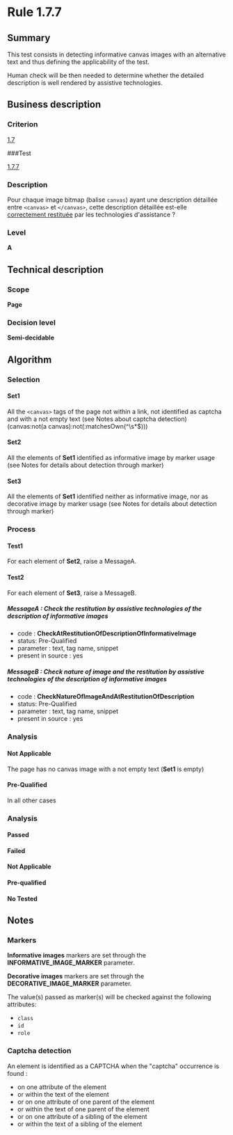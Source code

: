 # Rule 1.7.7

## Summary

This test consists in detecting informative canvas images with an alternative text and thus defining the applicability of the test.

Human check will be then needed to determine whether the detailed description is well rendered by assistive technologies.

## Business description

### Criterion

[1.7](http://references.modernisation.gouv.fr/referentiel-technique-0#crit-1-7)

###Test

[1.7.7](http://references.modernisation.gouv.fr/referentiel-technique-0#test-1-7-7)

### Description

Pour chaque image bitmap (balise `canvas`) ayant une description d&eacute;taill&eacute;e entre `<canvas>` et `</canvas>`, cette description d&eacute;taill&eacute;e est-elle <a href="http://references.modernisation.gouv.fr/referentiel-technique-0#mRestitutionCorrecte">correctement restitu&eacute;e</a> par les technologies d'assistance ?

### Level

**A**

## Technical description

### Scope

**Page**

### Decision level

**Semi-decidable**

## Algorithm

### Selection

#### Set1

All the `<canvas>` tags of the page not within a link, not identified as captcha and with a not empty text (see Notes about captcha detection) (canvas:not(a canvas):not(:matchesOwn(^\\s*$)))

#### Set2

All the elements of **Set1** identified as informative image by marker usage (see Notes for details about detection through marker)

#### Set3

All the elements of **Set1** identified neither as informative image, nor as decorative image by marker usage (see Notes for details about detection through marker)

### Process

#### Test1

For each element of **Set2**, raise a MessageA.

#### Test2

For each element of **Set3**, raise a MessageB.

##### MessageA : Check the restitution by assistive technologies of the description of informative images

-    code : **CheckAtRestitutionOfDescriptionOfInformativeImage** 
-    status: Pre-Qualified
-    parameter : text, tag name, snippet
-    present in source : yes

##### MessageB : Check nature of image and the restitution by assistive technologies of the description of informative images

-    code : **CheckNatureOfImageAndAtRestitutionOfDescription** 
-    status: Pre-Qualified
-    parameter : text, tag name, snippet
-    present in source : yes

### Analysis

#### Not Applicable 

The page has no canvas image with a not empty text (**Set1** is empty)

#### Pre-Qualified

In all other cases

### Analysis

#### Passed

#### Failed

#### Not Applicable

#### Pre-qualified

#### No Tested 

## Notes

### Markers 

**Informative images** markers are set through the **INFORMATIVE_IMAGE_MARKER** parameter.

**Decorative images** markers are set through the **DECORATIVE_IMAGE_MARKER** parameter.

The value(s) passed as marker(s) will be checked against the following attributes:

- `class`
- `id`
- `role`

### Captcha detection

An element is identified as a CAPTCHA when the "captcha" occurrence is found :

- on one attribute of the element
- or within the text of the element
- or on one attribute of one parent of the element
- or within the text of one parent of the element
- or on one attribute of a sibling of the element
- or within the text of a sibling of the element
